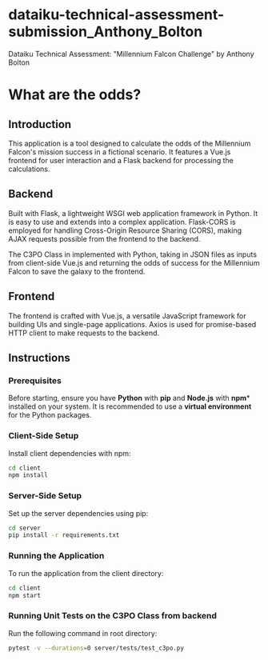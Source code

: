 #  dataiku-technical-assessment-submission_Anthony_Bolton
Dataiku Technical Assessment: "Millennium Falcon Challenge" by Anthony Bolton

# What are the odds?

## Introduction

This application is a tool designed to calculate the odds of the Millennium Falcon's mission success in a fictional scenario. It features a Vue.js frontend for user interaction and a Flask backend for processing the calculations.

## Backend

Built with Flask, a lightweight WSGI web application framework in Python. It is easy to use and extends into a complex application. Flask-CORS is employed for handling Cross-Origin Resource Sharing (CORS), making AJAX requests possible from the frontend to the backend.

The C3PO Class in implemented with Python, taking in JSON files as inputs from client-side Vue.js and returning the odds of success for the Millennium Falcon to save the galaxy to the frontend.

## Frontend

The frontend is crafted with Vue.js, a versatile JavaScript framework for building UIs and single-page applications. Axios is used for promise-based HTTP client to make requests to the backend.

## Instructions

### Prerequisites

Before starting, ensure you have **Python** with **pip** and **Node.js** with **npm*** installed on your system. It is recommended to use a **virtual environment** for the Python packages.

### Client-Side Setup

Install client dependencies with npm:

```sh
cd client
npm install
```
### Server-Side Setup
Set up the server dependencies using pip:
```sh
cd server
pip install -r requirements.txt
```
### Running the Application
To run the application from the client directory:
```sh
cd client
npm start
```
### Running Unit Tests on the C3PO Class from backend
Run the following command in root directory:
```sh
pytest -v --durations=0 server/tests/test_c3po.py
```

